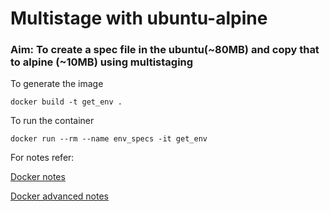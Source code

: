 # Multistage with ubuntu-alpine

### Aim: To create a spec file in the ubuntu(~80MB) and copy that to alpine (~10MB) using multistaging

To generate the image

`docker build -t get_env .`

To run the container

`docker run --rm --name env_specs -it get_env`

For notes refer:

[Docker notes](https://mr-horror-harry.notion.site/Harry-s-Docker-Docs-d252b1bba2ab42e084fcb7b2f970cf2b?pvs=4)

[Docker advanced notes](https://mr-horror-harry.notion.site/Docker-Advanced-9e3ec548158e4cd5b20601920e79d4fe?pvs=4)